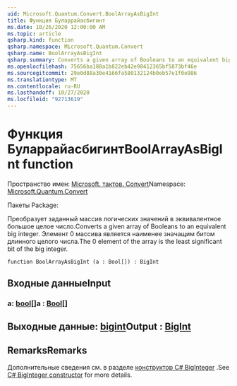 ```yaml
---
uid: Microsoft.Quantum.Convert.BoolArrayAsBigInt
title: Функция Буларрайасбигинт
ms.date: 10/26/2020 12:00:00 AM
ms.topic: article
qsharp.kind: function
qsharp.namespace: Microsoft.Quantum.Convert
qsharp.name: BoolArrayAsBigInt
qsharp.summary: Converts a given array of Booleans to an equivalent big integer. The 0 element of the array is the least significant bit of the big integer.
ms.openlocfilehash: 75656ba188a1b822eb42e98412365bf5873bf46e
ms.sourcegitcommit: 29e0d88a30e4166fa580132124b0eb57e1f0e986
ms.translationtype: MT
ms.contentlocale: ru-RU
ms.lasthandoff: 10/27/2020
ms.locfileid: "92713619"
---
```

# <a name="boolarrayasbigint-function"></a><span data-ttu-id="d3254-102">Функция Буларрайасбигинт</span><span class="sxs-lookup"><span data-stu-id="d3254-102">BoolArrayAsBigInt function</span></span>

<span data-ttu-id="d3254-103">Пространство имен: [Microsoft. тактов. Convert](xref:Microsoft.Quantum.Convert)</span><span class="sxs-lookup"><span data-stu-id="d3254-103">Namespace: [Microsoft.Quantum.Convert](xref:Microsoft.Quantum.Convert)</span></span>

<span data-ttu-id="d3254-104">Пакеты [](https://nuget.org/packages/)</span><span class="sxs-lookup"><span data-stu-id="d3254-104">Package: [](https://nuget.org/packages/)</span></span>


<span data-ttu-id="d3254-105">Преобразует заданный массив логических значений в эквивалентное большое целое число.</span><span class="sxs-lookup"><span data-stu-id="d3254-105">Converts a given array of Booleans to an equivalent big integer.</span></span>
<span data-ttu-id="d3254-106">Элемент 0 массива является наименее значащим битом длинного целого числа.</span><span class="sxs-lookup"><span data-stu-id="d3254-106">The 0 element of the array is the least significant bit of the big integer.</span></span>

```qsharp
function BoolArrayAsBigInt (a : Bool[]) : BigInt
```


## <a name="input"></a><span data-ttu-id="d3254-107">Входные данные</span><span class="sxs-lookup"><span data-stu-id="d3254-107">Input</span></span>

### <a name="a--bool"></a><span data-ttu-id="d3254-108">a: [bool](xref:microsoft.quantum.lang-ref.bool)[]</span><span class="sxs-lookup"><span data-stu-id="d3254-108">a : [Bool](xref:microsoft.quantum.lang-ref.bool)[]</span></span>





## <a name="output--bigint"></a><span data-ttu-id="d3254-109">Выходные данные: [bigint](xref:microsoft.quantum.lang-ref.bigint)</span><span class="sxs-lookup"><span data-stu-id="d3254-109">Output : [BigInt](xref:microsoft.quantum.lang-ref.bigint)</span></span>



## <a name="remarks"></a><span data-ttu-id="d3254-110">Remarks</span><span class="sxs-lookup"><span data-stu-id="d3254-110">Remarks</span></span>

<span data-ttu-id="d3254-111">Дополнительные сведения см. в разделе [конструктор C# BigInteger](https://docs.microsoft.com/dotnet/api/system.numerics.biginteger.-ctor?view=netframework-4.7.2#System_Numerics_BigInteger__ctor_System_Int64_) .</span><span class="sxs-lookup"><span data-stu-id="d3254-111">See [C# BigInteger constructor](https://docs.microsoft.com/dotnet/api/system.numerics.biginteger.-ctor?view=netframework-4.7.2#System_Numerics_BigInteger__ctor_System_Int64_) for more details.</span></span>